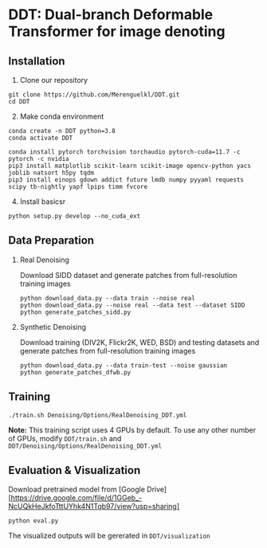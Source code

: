 # DDT: Dual-branch Deformable Transformer for image denoting

## Installation

1. Clone our repository
```
git clone https://github.com/Merenguelkl/DDT.git
cd DDT
```

2. Make conda environment
```
conda create -n DDT python=3.8
conda activate DDT
```

```
conda install pytorch torchvision torchaudio pytorch-cuda=11.7 -c pytorch -c nvidia
pip3 install matplotlib scikit-learn scikit-image opencv-python yacs joblib natsort h5py tqdm
pip3 install einops gdown addict future lmdb numpy pyyaml requests scipy tb-nightly yapf lpips timm fvcore
```

4. Install basicsr
```
python setup.py develop --no_cuda_ext
```

## Data Preparation

1. Real Denoising

   Download SIDD dataset and generate patches from full-resolution training images

   ```
   python download_data.py --data train --noise real
   python download_data.py --noise real --data test --dataset SIDD
   python generate_patches_sidd.py 
   ```

2. Synthetic Denoising

   Download training (DIV2K, Flickr2K, WED, BSD) and testing datasets and generate patches from full-resolution training images

   ```
   python download_data.py --data train-test --noise gaussian
   python generate_patches_dfwb.py 
   ```

## Training

```
./train.sh Denoising/Options/RealDenoising_DDT.yml
```

**Note:** This training script uses 4 GPUs by default. To use any other number of GPUs, modify ```DDT/train.sh``` and ```DDT/Denoising/Options/RealDenoising_DDT.yml``` 

## Evaluation & Visualization
Download pretrained model from [Google Drive][https://drive.google.com/file/d/1GGeb_-NcUQkHeJkfoTttUYhk4N1Tqb97/view?usp=sharing] 

```
python eval.py
```

The visualized outputs will be gererated in ```DDT/visualization```

